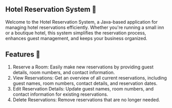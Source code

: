Hotel Reservation System 🏨
-------------------------------------------------------------------------------------------------------------------------------------------------------------------------------

Welcome to the Hotel Reservation System, a Java-based application for managing hotel reservations efficiently. Whether you're running a small inn or a boutique hotel, this system simplifies the reservation process, enhances guest management, and keeps your business organized.

Features 🌟
--------------------------------------------------------------------------------------------------------------------------------------------------------------------------------

1. Reserve a Room: Easily make new reservations by providing guest details, room numbers, and contact information.
2. View Reservations: Get an overview of all current reservations, including guest names, room numbers, contact details, and reservation dates.
3. Edit Reservation Details: Update guest names, room numbers, and contact information for existing reservations.
4. Delete Reservations: Remove reservations that are no longer needed.

